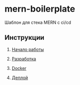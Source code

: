 # mern-boilerplate
Шаблон для стека MERN с ci/cd

## Инструкции
1. [Начало работы](.docs/start.md)

2. [Разработка](.docs/development.md)

3. [Docker](.docs/docker.md)

4. [Деплой](.docs/deploy.md)
